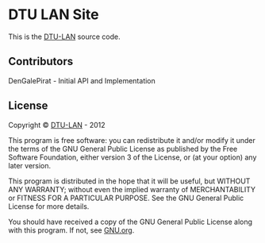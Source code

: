 DTU LAN Site
======

This is the [DTU-LAN](http://dtu-lan.dk) source code. 

Contributors
------
DenGalePirat - Initial API and Implementation

License
------
Copyright © [DTU-LAN](http://www.dtu-lan.dk) - 2012

This program is free software: you can redistribute it and/or modify
it under the terms of the GNU General Public License as published by
the Free Software Foundation, either version 3 of the License, or
(at your option) any later version.

This program is distributed in the hope that it will be useful,
but WITHOUT ANY WARRANTY; without even the implied warranty of
MERCHANTABILITY or FITNESS FOR A PARTICULAR PURPOSE.  See the
GNU General Public License for more details.

You should have received a copy of the GNU General Public License
along with this program.  If not, see [GNU.org](http://www.gnu.org/licenses).
